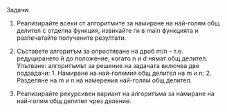 Задачи:
  1. Реализирайте всеки от алгоритмите за намиране на най-голям общ делител с
  отделна функция, извикайте ги в main функцията и разпечатайте получените
  резултати.
  
  2. Съставете алгоритъм за опростяване на дроб m/n – т.е. редуцирането й до
  положение, когато n и d нямат общ делител.
  Упътване: алгоритъмът за решение на задачата включва две подзадачи:
    1. Намиране на най-големия общ делител на m и n;
    2. Разделяне на m и n на намерения най-голям общ делител.
  
  3. Реализирайте рекурсивен вариант на алгоритъма за намиране на най-голям
  общ делител чрез деление.
